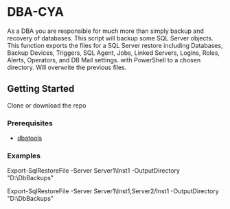 # DBA-CYA

As a DBA you are responsible for much more than simply backup and recovery of databases. This script will backup some SQL Server objects. This function exports the files for a SQL Server restore including Databases, Backup Devices, Triggers, SQL Agent, Jobs, Linked Servers, Logins, Roles, Alerts, Operators, and DB Mail settings. with PowerShell to a chosen directory. Will overwrite the previous files.

## Getting Started

Clone or download the repo

### Prerequisites

* [dbatools](https://dbatools.io/)

### Examples

Export-SqlRestoreFile -Server Server1\Inst1 -OutputDirectory "D:\DbBackups\"

Export-SqlRestoreFile -Server Server1\Inst1,Server2/Inst1 -OutputDirectory "D:\DbBackups\"